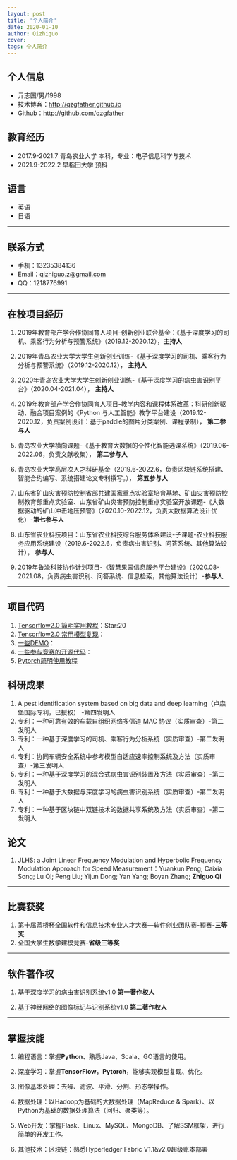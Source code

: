 ```yaml
---
layout: post
title: '个人简介'
date: 2020-01-10
author: Qizhiguo
cover: 
tags: 个人简介
---
```


## 个人信息

 - 亓志国/男/1998
 - 技术博客：http://qzgfather.github.io 
 - Github：http://github.com/qzgfather
 
 
## 教育经历

 - 2017.9-2021.7 青岛农业大学 本科，专业：电子信息科学与技术 
 - 2021.9-2022.2 早稻田大学  预科

## 语言

 - 英语
 - 日语

---
## 联系方式

- 手机：13235384136 
- Email：qizhiguo.z@gmail.com 
- QQ：1218776991

---

## 在校项目经历

1. 2019年教育部产学合作协同育人项目-创新创业联合基金：《基于深度学习的司机、乘客行为分析与预警系统》（2019.12-2020.12），**主持人**
2. 2019年青岛农业大学大学生创新创业训练-《基于深度学习的司机、乘客行为分析与预警系统》（2019.12-2020.12）， **主持人**
3. 2020年青岛农业大学大学生创新创业训练-《基于深度学习的病虫害识别平台》（2020.04-2021.04）， **主持人**
4. 2019年教育部产学合作协同育人项目-教学内容和课程体系改革：科研创新驱动、融合项目案例的《Python 与人工智能》教学平台建设（2019.12-2020.12，负责案例设计：基于paddle的图片分类案例、课程录制）， **第二参与人**
5. 青岛农业大学横向课题-《基于教育大数据的个性化智能选课系统》（2019.06-2022.06，负责文献收集）， **第二参与人**
6. 青岛农业大学高层次人才科研基金（2019.6-2022.6，负责区块链系统搭建、智能合约编写、系统搭建论文专利撰写。）， **第五参与人**
7. 山东省矿山灾害预防控制省部共建国家重点实验室培育基地、矿山灾害预防控制教育部重点实验室、山东省矿山灾害预防控制重点实验室开放课题-《大数据驱动的矿山冲击地压预警》（2020.10-2022.12，负责大数据算法设计优化）-**第七参与人**
8. 山东省农业科技项目：山东省农业科技综合服务体系建设-子课题-农业科技服务应用系统建设（2019.6-2022.6，负责病虫害识别、问答系统、其他算法设计）， **参与人**

9. 2019年鲁渝科技协作计划项目-《智慧果园信息服务平台建设》（2020.08-2021.08，负责病虫害识别、问答系统、信息检索，其他算法设计）-**参与人**

---

## 项目代码

1. [Tensorflow2.0 简明实用教程](https://github.com/Qzgfather/TensorFlow-2.0)：Star:20
2. [Tensorflow2.0 常用模型复现](https://github.com/Qzgfather/TensorFlow2_CNN_Models)：
3. [一些DEMO](https://github.com/Qzgfather/Deep-Learning-Project)：
4. [一些参与竞赛的开源代码](https://github.com/Qzgfather/match)：
5. [Pytorch简明使用教程](https://github.com/Qzgfather/Pytorch_Tutorials)


## 科研成果

1. A pest identification system based on big data and deep learning（卢森堡国际专利，已授权） -第四发明人
2. 专利：一种可靠有效的车载自组织网络多信道 MAC 协议（实质审查）-第二发明人
3. 专利：一种基于深度学习的司机、乘客行为分析系统（实质审查）-第二发明人
4. 专利：协同车辆安全系统中参考模型自适应速率控制系统及方法（实质审查）-第三发明人
5. 专利：一种基于深度学习的混合式病虫害识别装置及方法（实质审查）-第二发明人
6. 专利：一种基于大数据与深度学习的病虫害识别系统（实质审查）-第二发明人
7. 专利：一种基于区块链中双链技术的数据共享系统及方法（实质审查）-第二发明人

## 论文

1. JLHS: a Joint Linear Frequency Modulation and Hyperbolic Frequency Modulation Approach for Speed Measurement：Yuankun Peng; Caixia Song; Lu Qi; Peng Liu; Yijun Dong; Yan Yang; Boyan Zhang; **Zhiguo Qi**

---

## 比赛获奖

1. 第十届蓝桥杯全国软件和信息技术专业人才大赛—软件创业团队赛-预赛-**三等奖**
2. 全国大学生数学建模竞赛-**省级三等奖**

---

## 软件著作权

1. 基于深度学习的病虫害识别系统v1.0  **第一著作权人**

2. 基于神经网络的图像标记与识别系统v1.0 **第二著作权人**

---

## 掌握技能

1. 编程语言：掌握**Python**、熟悉Java、Scala、GO语言的使用。

2. 深度学习：掌握**TensorFlow**，**Pytorch**，能够实现模型复现、优化。

3. 图像基本处理：去噪、滤波、平滑、分割、形态学操作。

4. 数据处理：以Hadoop为基础的大数据处理（MapReduce & Spark）、以Python为基础的数据处理算法（回归、聚类等）。

5. Web开发：掌握Flask、Linux、MySQL、MongoDB、了解SSM框架，进行简单的开发工作。

6. 其他技术：区块链：熟悉Hyperledger Fabric V1.1&v2.0超级账本部署






